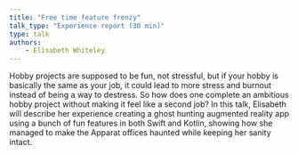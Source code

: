 ```yaml
---
title: "Free time feature frenzy"
talk_type: "Experience report (30 min)"
type: talk
authors:
    - Elisabeth Whiteley
---
```

Hobby projects are supposed to be fun, not stressful, but if your hobby is basically the same as your job, it could lead to more stress and burnout instead of being a way to destress. 
So how does one complete an ambitious hobby project without making it feel like a second job?
In this talk, Elisabeth will describe her experience creating a ghost hunting augmented reality app using a bunch of fun features in both Swift and Kotlin, showing how she managed to make the Apparat offices haunted while keeping her sanity intact. 
